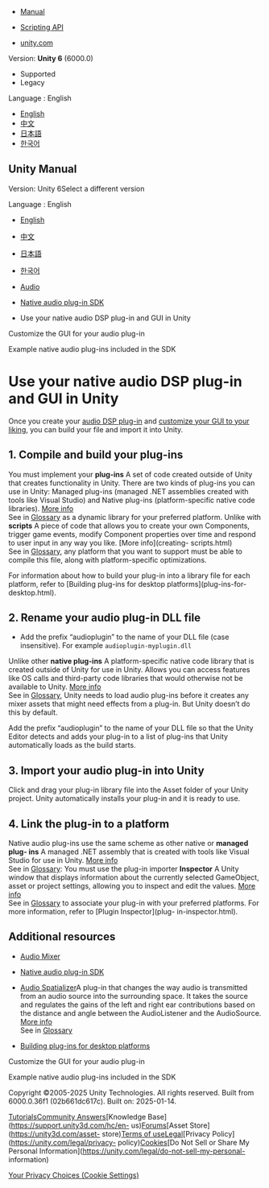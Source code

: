 [](https://docs.unity3d.com)

  * [Manual](../Manual/index.html)
  * [Scripting API](../ScriptReference/index.html)

  * [unity.com](https://unity.com/)

Version: **Unity 6** (6000.0)

  * Supported
  * Legacy

Language : English

  * [English](/Manual/AudioNativePluginImport.html)
  * [中文](/cn/current/Manual/AudioNativePluginImport.html)
  * [日本語](/ja/current/Manual/AudioNativePluginImport.html)
  * [한국어](/kr/current/Manual/AudioNativePluginImport.html)

[](https://docs.unity3d.com)

## Unity Manual

Version: Unity 6Select a different version

Language : English

  * [English](/Manual/AudioNativePluginImport.html)
  * [中文](/cn/current/Manual/AudioNativePluginImport.html)
  * [日本語](/ja/current/Manual/AudioNativePluginImport.html)
  * [한국어](/kr/current/Manual/AudioNativePluginImport.html)

  * [Audio](Audio.html)
  * [Native audio plug-in SDK](AudioMixerNativeAudioPlugin.html)
  * Use your native audio DSP plug-in and GUI in Unity

[](AudioNativeCustomGUI.html)

Customize the GUI for your audio plug-in

[](AudioNativePluginExamples.html)

Example native audio plug-ins included in the SDK

# Use your native audio DSP plug-in and GUI in Unity

Once you create your [audio DSP plug-in](AudioNativeDSPPlugin.html) and
[customize your GUI to your liking](AudioNativeCustomGUI.html), you can build
your file and import it into Unity.

## 1\. Compile and build your plug-ins

You must implement your **plug-ins** A set of code created outside of Unity
that creates functionality in Unity. There are two kinds of plug-ins you can
use in Unity: Managed plug-ins (managed .NET assemblies created with tools
like Visual Studio) and Native plug-ins (platform-specific native code
libraries). [More info](./plug-ins.html)  
See in [Glossary](Glossary.html#Plug-in) as a dynamic library for your
preferred platform. Unlike with **scripts** A piece of code that allows you to
create your own Components, trigger game events, modify Component properties
over time and respond to user input in any way you like. [More info](creating-
scripts.html)  
See in [Glossary](Glossary.html#Scripts), any platform that you want to
support must be able to compile this file, along with platform-specific
optimizations.

For information about how to build your plug-in into a library file for each
platform, refer to [Building plug-ins for desktop platforms](plug-ins-for-
desktop.html).

## 2\. Rename your audio plug-in DLL file

  * Add the prefix “audioplugin” to the name of your DLL file (case insensitive). For example `audioplugin-myplugin.dll`

Unlike other **native plug-ins** A platform-specific native code library that
is created outside of Unity for use in Unity. Allows you can access features
like OS calls and third-party code libraries that would otherwise not be
available to Unity. [More info](./plug-ins.html)  
See in [Glossary](Glossary.html#Nativeplug-in), Unity needs to load audio
plug-ins before it creates any mixer assets that might need effects from a
plug-in. But Unity doesn’t do this by default.

Add the prefix “audioplugin” to the name of your DLL file so that the Unity
Editor detects and adds your plug-in to a list of plug-ins that Unity
automatically loads as the build starts.

## 3\. Import your audio plug-in into Unity

Click and drag your plug-in library file into the Asset folder of your Unity
project. Unity automatically installs your plug-in and it is ready to use.

## 4\. Link the plug-in to a platform

Native audio plug-ins use the same scheme as other native or **managed plug-
ins** A managed .NET assembly that is created with tools like Visual Studio
for use in Unity. [More info](./plug-ins.html)  
See in [Glossary](Glossary.html#Managedplug-in): You must use the plug-in
importer **Inspector** A Unity window that displays information about the
currently selected GameObject, asset or project settings, allowing you to
inspect and edit the values. [More info](UsingTheInspector.html)  
See in [Glossary](Glossary.html#Inspector) to associate your plug-in with your
preferred platforms. For more information, refer to [Plugin Inspector](plug-
in-inspector.html).

## Additional resources

  * [Audio Mixer](AudioMixer.html)

  * [Native audio plug-in SDK](AudioMixerNativeAudioPlugin.html)

  * [Audio Spatializer](AudioSpatializerSDK.html)A plug-in that changes the way audio is transmitted from an audio source into the surrounding space. It takes the source and regulates the gains of the left and right ear contributions based on the distance and angle between the AudioListener and the AudioSource. [More info](AudioSpatializerSDK.html)  
See in [Glossary](Glossary.html#AudioSpatializer)

  * [Building plug-ins for desktop platforms](plug-ins-for-desktop.html)

[](AudioNativeCustomGUI.html)

Customize the GUI for your audio plug-in

[](AudioNativePluginExamples.html)

Example native audio plug-ins included in the SDK

Copyright ©2005-2025 Unity Technologies. All rights reserved. Built from
6000.0.36f1 (02b661dc617c). Built on: 2025-01-14.

[Tutorials](https://learn.unity.com/)[Community
Answers](https://answers.unity3d.com)[Knowledge
Base](https://support.unity3d.com/hc/en-
us)[Forums](https://forum.unity3d.com)[Asset Store](https://unity3d.com/asset-
store)[Terms of
use](https://docs.unity3d.com/Manual/TermsOfUse.html)[Legal](https://unity.com/legal)[Privacy
Policy](https://unity.com/legal/privacy-
policy)[Cookies](https://unity.com/legal/cookie-policy)[Do Not Sell or Share
My Personal Information](https://unity.com/legal/do-not-sell-my-personal-
information)

[Your Privacy Choices (Cookie Settings)](javascript:void\(0\);)

